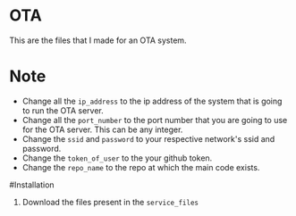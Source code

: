 # OTA
This are the files that I made for an OTA system.

# Note
- Change all the `ip_address` to the ip address of the system that is going to run the OTA server.
- Change all the `port_number` to the port number that you are going to use for the OTA server. This can be any integer.
- Change the `ssid` and `password` to your respective network's ssid and password.
- Change the `token_of_user` to the your github token.
- Change the `repo_name` to the repo at which the main code exists.

#Installation
1. Download the files present in the `service_files`
